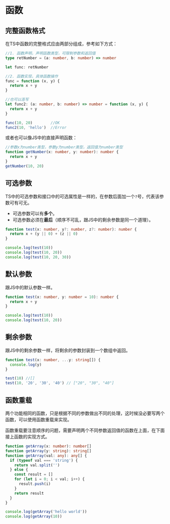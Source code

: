 # 函数

## 完整函数格式
在TS中函数的完整格式应由两部分组成，参考如下方式：
```ts
//1. 函数声明，声明函数类型，可限制参数和返回值
type retNumber = (a: number, b: number) => number

let func: retNumber

//2. 函数实现，具体函数操作
func = function (x, y) {
  return x + y
}

//也可以连写
let func2: (a: number, b: number) => number = function (x, y) {
  return x + y
}

func(10, 20)        //OK
func2(10, 'hello')  //Error
```
或者也可以像JS中的直接声明函数：
```ts
//参数x为number类型，参数y为number类型，返回值为number类型
function getNumber(x: number, y: number): number {
  return x + y
}
getNumber(10, 20)
```

## 可选参数
TS中的可选参数和接口中的可选属性是一样的，在参数后面加一个`?`号，代表该参数可有可无。
* 可选参数可以有**多个**。
* 可选参数必须在**最后**（顺序不可乱，跟JS中的剩余参数是同一个道理）。
```ts
function test(x: number, y?: number, z?: number): number {
  return x + (y || 0) + (z || 0)
}

console.log(test(10))
console.log(test(10, 20))
console.log(test(10, 20, 30))
```

## 默认参数
跟JS中的默认参数一样。
```ts
function test(x: number, y: number = 10): number {
  return x + y
}

console.log(test(10))
console.log(test(10, 20))
```

## 剩余参数
跟JS中的剩余参数一样，将剩余的参数封装到一个数组中返回。
```ts
function test(x: number, ...y: string[]) {
  console.log(y)
}

test(10) //[]
test(10, '20', '30', '40') // ["20", "30", "40"]
```

## 函数重载
两个功能相同的函数，只是根据不同的参数做出不同的处理，这时候没必要写两个函数，可以使用函数重载来实现。

函数重载要注意顺序的问题，需要声明两个不同参数返回值的函数在上面，在下面接上函数的实现方式。
```ts
function getArray(x: number): number[]
function getArray(y: string): string[]
function getArray(val: any): any[] {
  if (typeof val === 'string') {
    return val.split('')
  } else {
    const result = []
    for (let i = 0; i < val; i++) {
      result.push(i)
    }
    return result
  }
}

console.log(getArray('hello world'))
console.log(getArray(10))
```

<Vssue />